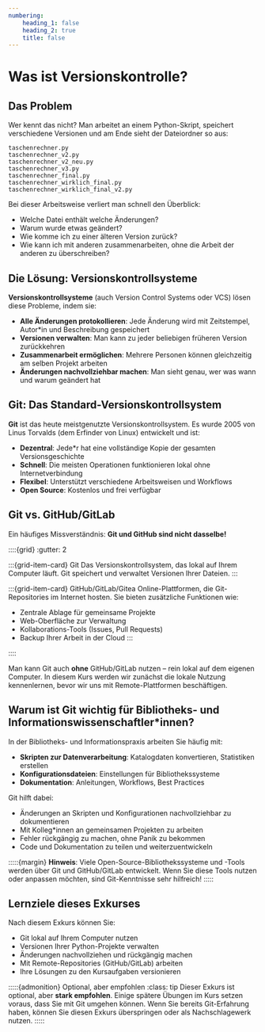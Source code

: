 ```yaml
---
numbering:
    heading_1: false
    heading_2: true
    title: false
---
```


# Was ist Versionskontrolle?

## Das Problem

Wer kennt das nicht? Man arbeitet an einem Python-Skript, speichert verschiedene Versionen und am Ende sieht der Dateiordner so aus:

```
taschenrechner.py
taschenrechner_v2.py
taschenrechner_v2_neu.py
taschenrechner_v3.py
taschenrechner_final.py
taschenrechner_wirklich_final.py
taschenrechner_wirklich_final_v2.py
```

Bei dieser Arbeitsweise verliert man schnell den Überblick:
- Welche Datei enthält welche Änderungen?
- Warum wurde etwas geändert?
- Wie komme ich zu einer älteren Version zurück?
- Wie kann ich mit anderen zusammenarbeiten, ohne die Arbeit der anderen zu überschreiben?

## Die Lösung: Versionskontrollsysteme

**Versionskontrollsysteme** (auch Version Control Systems oder VCS) lösen diese Probleme, indem sie:

- **Alle Änderungen protokollieren**: Jede Änderung wird mit Zeitstempel, Autor\*in und Beschreibung gespeichert
- **Versionen verwalten**: Man kann zu jeder beliebigen früheren Version zurückkehren
- **Zusammenarbeit ermöglichen**: Mehrere Personen können gleichzeitig am selben Projekt arbeiten
- **Änderungen nachvollziehbar machen**: Man sieht genau, wer was wann und warum geändert hat

## Git: Das Standard-Versionskontrollsystem

**Git** ist das heute meistgenutzte Versionskontrollsystem. Es wurde 2005 von Linus Torvalds (dem Erfinder von Linux) entwickelt und ist:

- **Dezentral**: Jede\*r hat eine vollständige Kopie der gesamten Versionsgeschichte
- **Schnell**: Die meisten Operationen funktionieren lokal ohne Internetverbindung
- **Flexibel**: Unterstützt verschiedene Arbeitsweisen und Workflows
- **Open Source**: Kostenlos und frei verfügbar

## Git vs. GitHub/GitLab

Ein häufiges Missverständnis: **Git und GitHub sind nicht dasselbe!**

::::{grid}
:gutter: 2

:::{grid-item-card} Git
Das Versionskontrollsystem, das lokal auf Ihrem Computer läuft. Git speichert und verwaltet Versionen Ihrer Dateien.
:::

:::{grid-item-card} GitHub/GitLab/Gitea
Online-Plattformen, die Git-Repositories im Internet hosten. Sie bieten zusätzliche Funktionen wie:
- Zentrale Ablage für gemeinsame Projekte
- Web-Oberfläche zur Verwaltung
- Kollaborations-Tools (Issues, Pull Requests)
- Backup Ihrer Arbeit in der Cloud
:::

::::

Man kann Git auch **ohne** GitHub/GitLab nutzen – rein lokal auf dem eigenen Computer. In diesem Kurs werden wir zunächst die lokale Nutzung kennenlernen, bevor wir uns mit Remote-Plattformen beschäftigen.

## Warum ist Git wichtig für Bibliotheks- und Informationswissenschaftler\*innen?

In der Bibliotheks- und Informationspraxis arbeiten Sie häufig mit:
- **Skripten zur Datenverarbeitung**: Katalogdaten konvertieren, Statistiken erstellen
- **Konfigurationsdateien**: Einstellungen für Bibliothekssysteme
- **Dokumentation**: Anleitungen, Workflows, Best Practices

Git hilft dabei:
- Änderungen an Skripten und Konfigurationen nachvollziehbar zu dokumentieren
- Mit Kolleg\*innen an gemeinsamen Projekten zu arbeiten
- Fehler rückgängig zu machen, ohne Panik zu bekommen
- Code und Dokumentation zu teilen und weiterzuentwickeln

:::::{margin}
**Hinweis**: Viele Open-Source-Bibliothekssysteme und -Tools werden über Git und GitHub/GitLab entwickelt. Wenn Sie diese Tools nutzen oder anpassen möchten, sind Git-Kenntnisse sehr hilfreich!
:::::

## Lernziele dieses Exkurses

Nach diesem Exkurs können Sie:
- Git lokal auf Ihrem Computer nutzen
- Versionen Ihrer Python-Projekte verwalten
- Änderungen nachvollziehen und rückgängig machen
- Mit Remote-Repositories (GitHub/GitLab) arbeiten
- Ihre Lösungen zu den Kursaufgaben versionieren

:::::{admonition} Optional, aber empfohlen
:class: tip
Dieser Exkurs ist optional, aber **stark empfohlen**. Einige spätere Übungen im Kurs setzen voraus, dass Sie mit Git umgehen können. Wenn Sie bereits Git-Erfahrung haben, können Sie diesen Exkurs überspringen oder als Nachschlagewerk nutzen.
:::::
